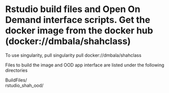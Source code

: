 # Rstudio build files and Open On Demand interface scripts. Get the docker image from the docker hub (docker://dmbala/shahclass)

To use singularity, pull 
    singularity pull docker://dmbala/shahclass  


Files to build the image and OOD app interface are listed under the following directories

BuildFiles/		
rstudio_shah_ood/

